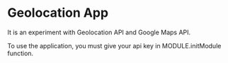 # Geolocation App

It is an experiment with Geolocation API and Google Maps API.

To use the application, you must give your api key in MODULE.initModule function.
